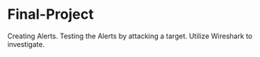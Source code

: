 # Final-Project
Creating Alerts. Testing the Alerts by attacking a target. Utilize Wireshark to investigate.
